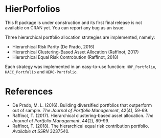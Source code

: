 # HierPorfolios

This R package is under construction and its first final release is not available on CRAN yet. You can report any bug as an issue.

Three hierarchical portfolio allocation strategies are implemented, namely:

- Hierarchical Risk Parity (De Prado, 2016)
- Hierarchical Clustering-Based Asset Allocation (Raffinot, 2017)
- Hierarchical Equal Risk Controbution (Raffinot, 2018)

Each strategy was implemented in an easy-to-use function: `HRP_Portfolio`, `HACC_Portfolio` and `HERC-Portfolio`.

# References

- De Prado, M. L. (2016). Building diversified portfolios that outperform out of sample. _The Journal of Portfolio Management_, 42(4), 59-69.
- Raffinot, T. (2017). Hierarchical clustering-based asset allocation. _The Journal of Portfolio Management_, 44(2), 89-99.
- Raffinot, T. (2018). The hierarchical equal risk contribution portfolio. _Available at SSRN_ 3237540.

